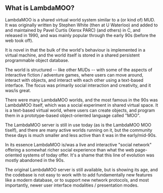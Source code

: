 ## What is LambdaMOO?

LambdaMOO is a shared virtual world system similar to a (or kind of) MUD. It was originally written by Stephen White
(then at U Waterloo) and added to and maintained by Pavel Curtis (Xerox PARC) (and others) in C, and released in 1990, and
was mainly popular through the early 90s (before the web took off).

It is novel in that the bulk of the world's behaviour is implemented in a virtual machine, and the world itself is
stored in a shared persistent programmable object database.

The world is structured -- like other MUDs -- with some of the aspects of interactive fiction / adventure games, where
users can move around, interact with objects, and interact with each other using a text-based interface. The focus
was primarily social interaction and creativity, and it was/is great.

There were many LambdaMOO worlds, and the most famous in the 90s was LambdaMOO itself, which was a social experiment in 
shared virtual space. It is a text-based virtual world, where users can create objects, and program them in a prototype-based
object-oriented language called "MOO".

The LambdaMOO server is still in use today (as is the LambdaMOO MOO tiself), and there are many active worlds running 
on it, but the community these days is much smaller and less active than it was in the early/mid-90s.

In its essence LambdaMOO is/was a live and interactive "social network" offering a somewhat richer social experience
than what the web page-oriented systems of today offer. It's a shame that this line of evolution was mostly abandoned
in the 90s.

The original LambdaMOO server is still available, but is showing its age, and the codebase is not easy to work with to
add fundamentally new features like a modern database, or to support new network protocols, and most importantly, newer
user interface modalities / presentation modes.
